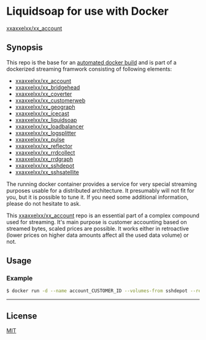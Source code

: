# Liquidsoap for use with Docker


[xxaxxelxx/xx_account](https://index.docker.io/u/xxaxxelxx/xx_account/)

## Synopsis
This repo is the base for an [automated docker build](https://hub.docker.com/r/xxaxxelxx/xx_account/) and is part of a dockerized streaming framwork consisting of following elements:
* [xxaxxelxx/xx_account](https://github.com/xxaxxelxx/xx_account)
* [xxaxxelxx/xx_bridgehead](https://github.com/xxaxxelxx/xx_bridgehead)
* [xxaxxelxx/xx_coverter](https://github.com/xxaxxelxx/xx_converter)
* [xxaxxelxx/xx_customerweb](https://github.com/xxaxxelxx/xx_customerweb)
* [xxaxxelxx/xx_geograph](https://github.com/xxaxxelxx/xx_geograph)
* [xxaxxelxx/xx_icecast](https://github.com/xxaxxelxx/xx_icecast)
* [xxaxxelxx/xx_liquidsoap](https://github.com/xxaxxelxx/xx_liquidsoap)
* [xxaxxelxx/xx_loadbalancer](https://github.com/xxaxxelxx/xx_loadbalancer)
* [xxaxxelxx/xx_logsplitter](https://github.com/xxaxxelxx/xx_logsplitter)
* [xxaxxelxx/xx_pulse](https://github.com/xxaxxelxx/xx_pulse)
* [xxaxxelxx/xx_reflector](https://github.com/xxaxxelxx/xx_reflector)
* [xxaxxelxx/xx_rrdcollect](https://github.com/xxaxxelxx/xx_rrdcollect)
* [xxaxxelxx/xx_rrdgraph](https://github.com/xxaxxelxx/xx_rrdgraph)
* [xxaxxelxx/xx_sshdepot](https://github.com/xxaxxelxx/xx_sshdepot)
* [xxaxxelxx/xx_sshsatellite](https://github.com/xxaxxelxx/xx_sshsatellite)

The running docker container provides a service for very special streaming purposes usable for a distributed architecture.
It presumably will not fit for you, but it is possible to tune it. If you need some additional information, please do not hesitate to ask.

This [xxaxxelxx/xx_account](https://hub.docker.com/r/xxaxxelxx/xx_account/) repo is an essential part of a complex compound used for streaming.
It's main purpose is customer accounting based on streamed bytes, scaled prices are possible. It works either in retroactive (lower prices on higher data amounts affect all the used data volume) or not.

## Usage

### Example
```bash
$ docker run -d --name account_CUSTOMER_ID --volumes-from sshdepot --restart=always xxaxxelxx/xx_account CUSTOMER_ID 0#0.07+10000#0.064+25000#0.056+50000#0.045+100000#0.036+250000#0.028+500000#0.022 retroactive
```
***

## License

[MIT](https://github.com/xxaxxelxx/xx_Liquidsoap/blob/master/LICENSE.md)
